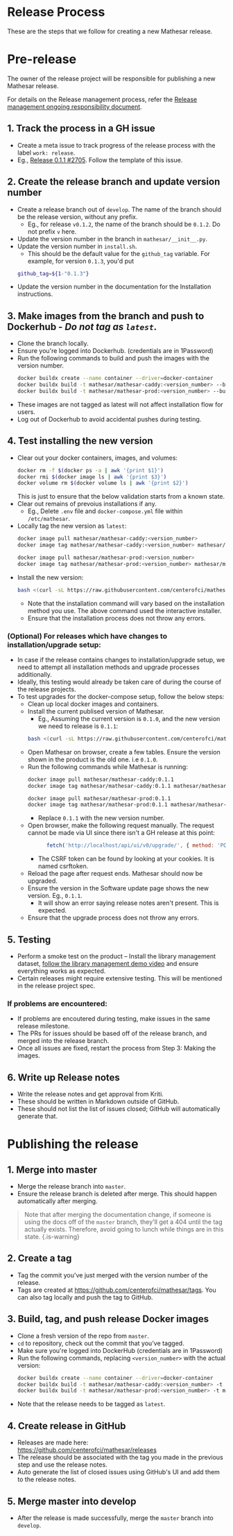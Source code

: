 # Release Process

These are the steps that we follow for creating a new Mathesar release.

# Pre-release
The owner of the release project will be responsible for publishing a new Mathesar release.

For details on the Release management process, refer the [Release management ongoing responsibility document](/team/responsibilities/release-management.md).

## 1. Track the process in a GH issue
- Create a meta issue to track progress of the release process with the label `work: release`.
- Eg., [Release 0.1.1 #2705](https://github.com/centerofci/mathesar/issues/2705). Follow the template of this issue.

## 2. Create the release branch and update version number
- Create a release branch out of `develop`. The name of the branch should be the release version, without any prefix.
  - Eg., for release `v0.1.2`, the name of the branch should be `0.1.2`. Do not prefix `v` here.
- Update the version number in the branch in  `mathesar/__init__.py`.
- Update the version number in `install.sh`.
	- This should be the default value for the `github_tag` variable. For example, for version `0.1.3`, you'd put 
    ```sh
    github_tag=${1-"0.1.3"}
    ```
- Update the version number in the documentation for the Installation instructions.

## 3. Make images from the branch and push to Dockerhub - *Do not tag as `latest`*.
- Clone the branch locally.
- Ensure you're logged into Dockerhub. (credentials are in 1Password)
- Run the following commands to build and push the images with the version number.
  ```sh
  docker buildx create --name container --driver=docker-container
  docker buildx build -t mathesar/mathesar-caddy:<version_number> --builder=container --platform=linux/amd64,linux/arm64 --push -f Dockerfile.caddy .
  docker buildx build -t mathesar/mathesar-prod:<version_number> --builder=container --platform=linux/amd64,linux/arm64 --push --build-arg PYTHON_REQUIREMENTS=requirements-prod.txt .
  ```
- These images are not tagged as latest will not affect installation flow for users.
- Log out of Dockerhub to avoid accidental pushes during testing.

## 4. Test installing the new version
- Clear out your docker containers, images, and volumes:
  ```sh
  docker rm -f $(docker ps -a | awk '{print $1}')
  docker rmi $(docker image ls | awk '{print $3}')
  docker volume rm $(docker volume ls | awk '{print $2}')
  ```
  This is just to ensure that the below validation starts from a known state.
- Clear out remains of prevoius installations if any.
	- Eg., Delete `.env` file and `docker-compose.yml` file within `/etc/mathesar`.
- Locally tag the new version as `latest`:
  ```sh
  docker image pull mathesar/mathesar-caddy:<version_number>
  docker image tag mathesar/mathesar-caddy:<version_number> mathesar/mathesar-caddy:latest
  
  docker image pull mathesar/mathesar-prod:<version_number>
  docker image tag mathesar/mathesar-prod:<version_number> mathesar/mathesar-prod:latest
  ```
- Install the new version:
  ```sh
  bash <(curl -sL https://raw.githubusercontent.com/centerofci/mathesar/<version_number>/install.sh)
  ```
  - Note that the installation command will vary based on the installation method you use. The above command used the interactive installer.
  - Ensure that the installation process does not throw any errors.


### (Optional) For releases which have changes to installation/upgrade setup:
- In case if the release contains changes to installation/upgrade setup, we need to attempt all installation methods and upgrade processes additionally.
- Ideally, this testing would already be taken care of during the course of the release projects.
- To test upgrades for the docker-compose setup, follow the below steps:
	 - Clean up local docker images and containers.
   - Install the current publised version of Mathesar.
   		- Eg., Assuming the current version is `0.1.0`, and the new version we need to release is `0.1.1`:
        ```sh
        bash <(curl -sL https://raw.githubusercontent.com/centerofci/mathesar/0.1.0/install.sh)
        ```
    - Open Mathesar on browser, create a few tables. Ensure the version shown in the product is the old one. i.e `0.1.0`.
   - Run the following commands while Mathesar is running:
     ```sh
     docker image pull mathesar/mathesar-caddy:0.1.1
     docker image tag mathesar/mathesar-caddy:0.1.1 mathesar/mathesar-caddy:latest

     docker image pull mathesar/mathesar-prod:0.1.1
     docker image tag mathesar/mathesar-prod:0.1.1 mathesar/mathesar-prod:latest
     ```
     - Replace `0.1.1` with the new version number.
   - Open browser, make the following request manually. The request cannot be made via UI since there isn't a GH release at this point:
      ```javascript
			fetch('http://localhost/api/ui/v0/upgrade/', { method: 'POST', headers: { 'X-CSRFToken': '<replace_with_csrf_token>', 'Content-Type': 'application/json' }, body: JSON.stringify({}) });
      ```
      - The CSRF token can be found by looking at your cookies. It is named csrftoken.
   - Reload the page after request ends. Mathesar should now be upgraded.
   - Ensure the version in the Software update page shows the new version. Eg., `0.1.1`.
      - It will show an error saying release notes aren't present. This is expected.
   - Ensure that the upgrade process does not throw any errors.

## 5. Testing
- Perform a smoke test on the product – Install the library management dataset, [follow the library management demo video](https://www.youtube.com/watch?v=Edbba-h4L-M&t=17s) and ensure everything works as expected.
- Certain releases might require extensive testing. This will be mentioned in the release project spec.

### If problems are encountered:
- If problems are encoutered during testing, make issues in the same release milestone.
- The PRs for issues should be based off of the release branch, and merged into the release branch.
- Once all issues are fixed, restart the process from Step 3: Making the images.

## 6. Write up Release notes
- Write the release notes and get approval from Kriti.
- These should be written in Markdown outside of GitHub.
- These should not list the list of issues closed; GitHub will automatically generate that.

# Publishing the release

## 1. Merge into master
- Merge the release branch into `master`.
- Ensure the release branch is deleted after merge. This should happen automatically after merging.
 > Note that after merging the documentation change, if someone is using the docs off of the `master` branch, they'll get a 404 until the tag actually exists. Therefore, avoid going to lunch while things are in this state.
{.is-warning}

## 2. Create a tag
- Tag the commit you've just merged with the version number of the release.
- Tags are created at https://github.com/centerofci/mathesar/tags. You can also tag locally and push the tag to GitHub.

## 3. Build, tag, and push release Docker images
- Clone a fresh version of the repo from `master`.
- `cd` to repository, check out the commit that you've tagged.
- Make sure you're logged into DockerHub (credentials are in 1Password)
- Run the following commands, replacing `<version_number>` with the actual version:
  ```sh
  docker buildx create --name container --driver=docker-container
  docker buildx build -t mathesar/mathesar-caddy:<version_number> -t mathesar/mathesar-caddy:latest --builder=container --platform=linux/amd64,linux/arm64 --push -f Dockerfile.caddy .
  docker buildx build -t mathesar/mathesar-prod:<version_number> -t mathesar/mathesar-prod:latest --builder=container --platform=linux/amd64,linux/arm64 --push --build-arg PYTHON_REQUIREMENTS=requirements-prod.txt .
  ```
- Note that the release needs to be tagged as `latest`.

## 4. Create release in GitHub
- Releases are made here: https://github.com/centerofci/mathesar/releases
- The release should be associated with the tag you made in the previous step and use the release notes.
- Auto generate the list of closed issues using GitHub's UI and add them to the release notes. 

## 5. Merge master into develop
- After the release is made successfully, merge the `master` branch into `develop`.